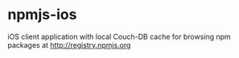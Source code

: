 npmjs-ios
=========

iOS client application with local Couch-DB cache for browsing npm packages at http://registry.npmjs.org